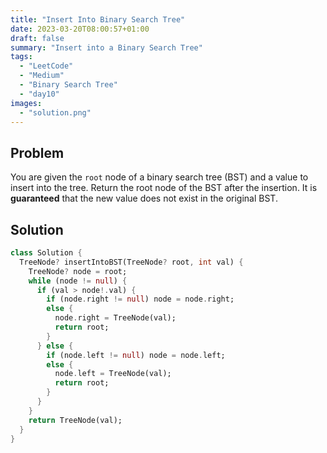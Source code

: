 ```yaml
---
title: "Insert Into Binary Search Tree"
date: 2023-03-20T08:00:57+01:00
draft: false
summary: "Insert into a Binary Search Tree"
tags:
  - "LeetCode"
  - "Medium"
  - "Binary Search Tree"
  - "day10"
images:
  - "solution.png"
---
```


## Problem

You are given the `root` node of a binary search tree (BST) and a value to insert into the tree. Return the root node of the BST after the insertion. It is __guaranteed__ that the new value does not exist in the original BST.

## Solution

```dart {linenos=inline}
class Solution {
  TreeNode? insertIntoBST(TreeNode? root, int val) {
    TreeNode? node = root;
    while (node != null) {
      if (val > node!.val) {
        if (node.right != null) node = node.right;
        else {
          node.right = TreeNode(val);
          return root;
        }
      } else {
        if (node.left != null) node = node.left;
        else {
          node.left = TreeNode(val);
          return root;
        }
      }
    }
    return TreeNode(val);
  }
}
```
